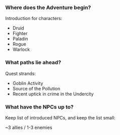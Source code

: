 

### Where does the Adventure begin?
Introduction for characters:
- Druid
- Fighter 
- Paladin
- Rogue
- Warlock

### What paths lie ahead?
Quest strands:
- Goblin Activity
- Source of the Pollution
- Recent uptick in crime in the Undercity 

### What have the NPCs up to?
Keep list of introduced NPCs, and keep the list small:

~3 allies / 1-3 enemies







